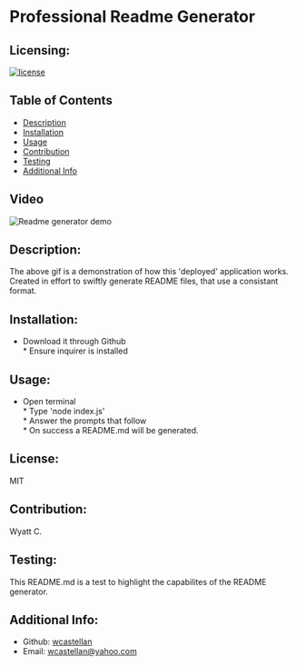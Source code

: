 # Professional Readme Generator

  ## Licensing:
  [![license](https://img.shields.io/badge/license-MIT-green)](https://shields.io)

  ## Table of Contents
  - [Description](#description)
  - [Installation](#installation)
  - [Usage](#usage)
  - [Contribution](#contribution)
  - [Testing](#testing)
  - [Additional Info](#additional-info)

  ## Video
  ![Readme generator demo](video/video.gif)

  ## Description:
  The above gif is a demonstration of how this 'deployed' application works. Created in effort to swiftly generate README files, that use a consistant format.

  ## Installation:
  * Download it through Github <br> * Ensure inquirer is installed

  ## Usage:
  * Open terminal <br> * Type 'node index.js' <br> * Answer the prompts that follow <br> * On success a README.md will be generated.

  ## License:
  MIT

  ## Contribution:
  Wyatt C.

  ## Testing:
  This README.md is a test to highlight the capabilites of the README generator.

  ## Additional Info:
  - Github: [wcastellan](https://github.com/wcastellan)
  - Email: wcastellan@yahoo.com 